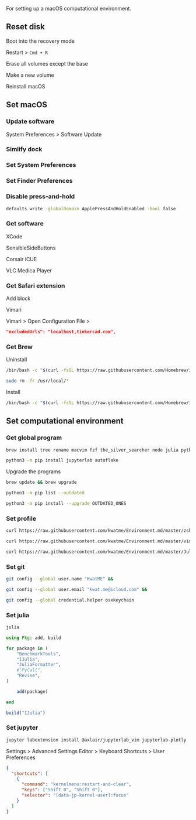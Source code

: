 For setting up a macOS computational environment.

## Reset disk

Boot into the recovery mode

Restart > `Cmd + R`

Erase all volumes except the base

Make a new volume

Reinstall macOS

## Set macOS

### Update software

System Preferences > Software Update

### Simlify dock

### Set System Preferences

### Set Finder Preferences

### Disable press-and-hold

```sh
defaults write -globalDomain ApplePressAndHoldEnabled -bool false
```

### Get software

XCode

SensibleSideButtons

Corsair iCUE

VLC Medica Player

### Get Safari extension

Add block

Vimari

Vimari > Open Configuration File >

```json
"excludedUrls": "localhost,tinkercad.com",
```

### Get Brew

Uninstall

```sh
/bin/bash -c "$(curl -fsSL https://raw.githubusercontent.com/Homebrew/install/master/uninstall.sh)" &&

sudo rm -fr /usr/local/*
```

Install

```sh
/bin/bash -c "$(curl -fsSL https://raw.githubusercontent.com/Homebrew/install/master/install.sh)"
```

## Set computational environment

### Get global program

```sh
brew install tree rename macvim fzf the_silver_searcher node julia python shfmt isort black pandoc &&

python3 -m pip install jupyterlab autoflake
```

Upgrade the programs

```sh
brew update && brew upgrade
```

```sh
python3 -m pip list --outdated
```

```sh
python3 -m pip install --upgrade OUTDATED_ONES
```

### Set profile

```sh
curl https://raw.githubusercontent.com/kwatme/Environment.md/master/zshrc > ~/.zshrc &&

curl https://raw.githubusercontent.com/kwatme/Environment.md/master/vimrc > ~/.vimrc &&

curl https://raw.githubusercontent.com/kwatme/Environment.md/master/JuliaFormatter.toml > ~/.JuliaFormatter.toml
```

### Set git

```sh
git config --global user.name "KwatME" &&

git config --global user.email "kwat.me@icloud.com" &&

git config --global credential.helper osxkeychain
```

### Set julia

```sh
julia
```

```julia
using Pkg: add, build

for package in (
    "BenchmarkTools",
    "IJulia",
    "JuliaFormatter",
    #"PyCall",
    "Revise",
)

    add(package)

end

build("IJulia")
```

### Set jupyter

```sh
jupyter labextension install @axlair/jupyterlab_vim jupyterlab-plotly
```

Settings > Advanced Settings Editor > Keyboard Shortcuts > User Preferences

```json
{
  "shortcuts": [
    {
      "command": "kernelmenu:restart-and-clear",
      "keys": ["Shift 0", "Shift 0"],
      "selector": "[data-jp-kernel-user]:focus"
    }
  ]
}
```
